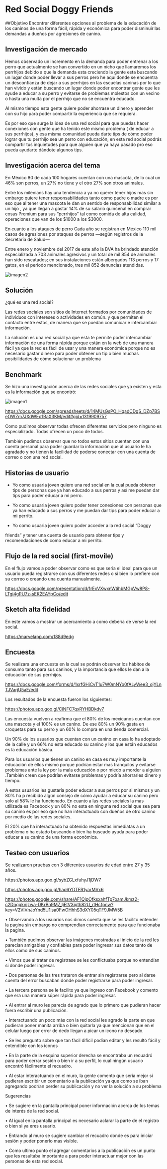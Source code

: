 # Red Social Doggy Friends




##Objetivo
Encontrar diferentes opciones al problema de la educación de los caninos de una forma fácil, rápida y económica para poder disminuir las demandas a dueños por agresiones de canino.

## Investigación de mercado






Hemos observado un incremento en la demanda para poder entrenar  a los perro que actualmente se han convertido en un nicho que llamaremos los perrhijos debido a que la demanda esta creciendo la gente esta buscando un lugar donde poder llevar a sus perros pero he aquí donde se encuentra un desconfianza de dejar a sus perrhijos en las escuelas caninas por lo que han vivido  y están buscando un lugar donde poder encontrar gente que les ayude a educar a su perro y evitarse de problemas molestos con un vecino o hasta una multa por el perrhijo que no se encuentra educado.



Al mismo tiempo esta gente quiere poder ahorrase un dinero y aprender con su hijo para poder compartir la experiencia que se requiera.

Es por eso que surge la idea de una red social para que puedas hacer conexiones con gente que ha tenido este mismo problema ( de educar a sus perrhijos), y esa misma comunidad pueda darte tips de cómo poder lograr que tu perrhijo sea un perro con educación, en esta red social podrás compartir tus inquietudes para que alguien que ya haya pasado pro eso pueda ayudarte dándote algunos tips.





## Investigación acerca del tema




En México 80 de cada 100 hogares cuentan con una mascota, de lo cual un 46% son perros, un 27% no tiene y el otro 27% son otros animales.

Entre los milenians hay una tendencia a ya no querer tener hijos mas sin embargo  quiere tener responsabilidades tanto como padre o madre es por eso que al tener una mascota le dan un sentido de responsabilidad similar a un hijo , ya que llegan a gastar 14% de su salario quincenal en comprar cosas Premium para sus “perrhijos” tal como comida de alta calidad, operaciones que van de los $1000 a los $3000.



En cuanto a los ataques de perro Cada año se registran en México 110 mil casos de agresiones por ataques de perros —según registros de la Secretaría de Salud—

Entre enero y noviembre del 2017 de este año la BVA ha brindado atención especializada a 703 animales agresivos y un total de mil 854 de animales han sido rescatados; en sus instalaciones están albergados 113 perros y 17 gatos, en el periodo mencionado, tres mil 852 denuncias atendidas.





![imagen2](src/images/image2-readme.png)







## Solución

¿qué es una red social?

Las redes sociales son sitios de Internet formados por comunidades de individuos con intereses o actividades en común. y que permiten el contacto entre estos, de manera que se puedan comunicar e intercambiar información.

La solución es una red social ya que esta te permite poder intercambiar información de una forma rápida porque están en la web de una manera fácil ya que la  red es fácil de usar y una manera económica porque no es necesario gastar dinero para poder obtener un tip o bien muchas posibilidades de cómo solucionar un problema


## Benchmark




Se hizo una investigación acerca de las redes sociales que ya existen y esta es la información que se encontró:





![imagen1](src/images/image1-readme.png)



https://docs.google.com/spreadsheets/d/14MUsGsPO_HqadCDgS_DZp7BSeOWZm7JXdWEd1BaX3KM/edit#gid=1319909757





Como pudimos observar todas ofrecen diferentes servicios  pero ninguno es especializado. Todas ofrecen un poco de todos.



También pudimos observar que no todos estos sitios cuentan con una cuenta personal para poder guardar la información que al usuario le ha agradado y no tienen la facilidad de poderse conectar con una cuenta de correo o con una red social.



## Historias de usuario



* Yo como usuaria joven quiero una red social en la cual pueda obtener tips de personas  que ya han educado a sus perros y  así me puedan dar tips para poder educar a mi perro.



* Yo como usuaria joven quiero poder tener conexiones con personas que ya han educado a sus perros y me puedan dar tips para poder educar a mi perrito.



* Yo como usuaria joven quiero poder acceder a la red social “Doggy

 friends” y tener una cuenta de usuario para obtener tips y recomendaciones de como educar a mi perrito.





## Flujo de la red social (first-movile)





En el flujo vamos a poder observar como es que seria el ideal para que un usuario pueda registrarse con sus diferentes redes o si bien lo prefiere con su correo o creando una cuenta manualmente.




https://docs.google.com/presentation/d/1rExVXwxnWtihbMGpVw8P8-LTgi4gPU7z-sEK2EAYpCo/edit

## Sketch alta fidelidad





En este vamos a mostrar un acercamiento a como debería de verse la red social.




https://marvelapp.com/188d9edg

## Encuesta


Se realizara una encuesta en la cual se podrán observar los hábitos de consumo tanto para sus caninos, y la importancia que ellos le dan a la educación de sus perrhijos.





https://docs.google.com/forms/d/1xrfGHiCvT1u7W0mNYo0fALyWee3_ojYLnTJVarjU5aE/edit





Los resultados de la encuesta fueron los siguientes:

https://photos.app.goo.gl/CiNFC7qxRYHBDkdv7

Las encuesta vuelven a reafirma que el 80% de los mexicanos cuentan con una mascota y el 100% es un canino. De ese 80%  un 90% gasta en croquetas para su perro y un 60%  lo compra en una tienda comercial.

Un 90% de los usuarios que cuentan con un canino en casa  lo ha adoptado de la calle y un  66% no esta educado su canino  y los que están educados es la educación básica.

Para los usuarios que tienen un canino en casa es muy importante la educación de ellos mismo porque podrían estar mas tranquilos y evitarse problemas ante la ley por la mala educación o por miedo a morder a alguien .También creen que podrían evitarse problemas  y podría ahorrarles dinero y tiempo.

A estos usuarios les gustaría poder educar a sus perros por si mismos y un 80% ha p recibido algún consejo de cómo ayudar a educar su canino pero solo al 58% le ha funcionado.
En cuanto a las redes sociales la mas utilizada es Facebook  y un 80% no esta en ninguna red social que sea para su canino es por eso que no han interactuado con dueños de otro canino por medio de las redes sociales.

El 20% que ha interactuado ha obtenido respuestas  inmediatas a un problema o ha estado buscando  o bien ha buscado ayuda para poder educar a su canino  de una forma económica.


## Testeo con usuarios




Se realizaron pruebas con  3 diferentes usuarios de edad entre 27 y 35 años.




https://photos.app.goo.gl/sybZGLxfuhyJ1jDW7


https://photos.app.goo.gl/hao6YDTFR1yarMVx6


https://photos.google.com/share/AF1QipOfksxahfTp7oamJkmz2-c2Dnggknjzwa-DKrBn9M7_IjEtVXigth82U_rtHcfpnw?key=V2VlVnJoYnd5U1lsa0FwOHhhS3dXY05qTF9JMW5B


•	Observando a los usuarios nos dimos cuenta  que se les facilito entender la pagina sin embargo no comprendían correctamente para que funcionaba la pagina.


•	También pudimos observar las imágenes mostradas al inicio de la red les parecían amigables y confiables para poder ingresar sus datos tanto de ellos como de sus caninos.


•	Vimos que al tratar de registrase se les conflictuaba porque no entendían si donde poder ingresar.


•	Dos personas de las tres trataron de entrar sin registrarse pero al darse cuenta del error buscaban donde poder registrarse para poder ingresar.


• La tercera persona se le facilito ya que ingreso con Facebook y comento que era una manera súper rápida para poder ingresar.


•	Al entrar al muro les parecía de agrado que lo primero que pudieran hacer fuera escribir una publicación.


•	Interactuando un poco más con la red social les agrado la parte en que pudieran poner manita arriba o bien quitarla ya que mencionan que en el celular luego por error de dedo llegan a picar un icono no deseado.


•	Se les pregunto sobre que tan fácil difícil podían editar y les resultó fácil y entendible con los iconos


•	En la parte de la esquina superior derecha se encontraba un recuadró para poder cerrar sesión o bien ir a su perfil, lo cual ningún usuario encontró fácilmente el recuadro.


•	Al  estar interactuando en el muro, la gente comento que seria mejor si pudieran escribir un comentario a la publicación  ya que como se iban agregando podrían perder su publicación y no ver la solución a su problema





Sugerencias



•	Se sugiere en la pantalla principal poner información acerca de los temas de interés de la red social.


•	Al igual en la pantalla principal es necesario aclarar la parte de el registro o bien si ya eres usuario.


•	Entrando al muro se sugiere cambiar el recuadro donde es para iniciar sesión y poder ponerlo mas visible.


•	Como ultimo punto el agregar comentarios a la publicación es un punto que les resultaba importante a para poder interactuar mejor con las personas de esta red social.







